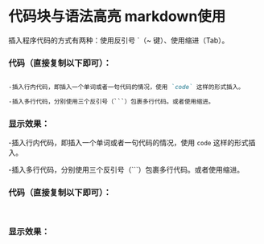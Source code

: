 # 代码块与语法高亮  markdown使用

插入程序代码的方式有两种：使用反引号 `（~ 键）、使用缩进（Tab）。



### 代码（直接复制以下即可）：

```markdown

-插入行内代码，即插入一个单词或者一句代码的情况，使用 `code` 这样的形式插入。

-插入多行代码，分别使用三个反引号（```）包裹多行代码。或者使用缩进。

```

### 显示效果：

-插入行内代码，即插入一个单词或者一句代码的情况，使用 `code` 这样的形式插入。

-插入多行代码，分别使用三个反引号（```）包裹多行代码。或者使用缩进。




### 代码（直接复制以下即可）：

```markdown



```

### 显示效果：